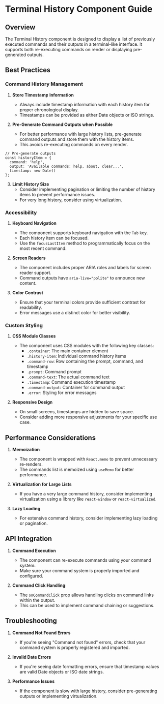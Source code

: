 # Terminal History Component Guide

## Overview

The Terminal History component is designed to display a list of previously executed commands and their outputs in a terminal-like interface. It supports both re-executing commands on render or displaying pre-generated outputs.

## Best Practices

### Command History Management

1. **Store Timestamp Information**
   - Always include timestamp information with each history item for proper chronological display.
   - Timestamps can be provided as either Date objects or ISO strings.

2. **Pre-Generate Command Outputs when Possible**
   - For better performance with large history lists, pre-generate command outputs and store them with the history items.
   - This avoids re-executing commands on every render.

```tsx
// Pre-generate outputs
const historyItem = {
  command: 'help',
  output: 'Available commands: help, about, clear...',
  timestamp: new Date()
};
```

3. **Limit History Size**
   - Consider implementing pagination or limiting the number of history items to prevent performance issues.
   - For very long history, consider using virtualization.

### Accessibility

1. **Keyboard Navigation**
   - The component supports keyboard navigation with the `Tab` key.
   - Each history item can be focused.
   - Use the `focusLastItem` method to programmatically focus on the most recent command.

2. **Screen Readers**
   - The component includes proper ARIA roles and labels for screen reader support.
   - Command outputs have `aria-live="polite"` to announce new content.

3. **Color Contrast**
   - Ensure that your terminal colors provide sufficient contrast for readability.
   - Error messages use a distinct color for better visibility.

### Custom Styling

1. **CSS Module Classes**
   - The component uses CSS modules with the following key classes:
     - `.container`: The main container element
     - `.history-item`: Individual command history items
     - `.command-row`: Row containing the prompt, command, and timestamp
     - `.prompt`: Command prompt
     - `.command-text`: The actual command text
     - `.timestamp`: Command execution timestamp
     - `.command-output`: Container for command output
     - `.error`: Styling for error messages

2. **Responsive Design**
   - On small screens, timestamps are hidden to save space.
   - Consider adding more responsive adjustments for your specific use case.

## Performance Considerations

1. **Memoization**
   - The component is wrapped with `React.memo` to prevent unnecessary re-renders.
   - The commands list is memoized using `useMemo` for better performance.

2. **Virtualization for Large Lists**
   - If you have a very large command history, consider implementing virtualization using a library like `react-window` or `react-virtualized`.

3. **Lazy Loading**
   - For extensive command history, consider implementing lazy loading or pagination.

## API Integration

1. **Command Execution**
   - The component can re-execute commands using your command system.
   - Make sure your command system is properly imported and configured.

2. **Command Click Handling**
   - The `onCommandClick` prop allows handling clicks on command links within the output.
   - This can be used to implement command chaining or suggestions.

## Troubleshooting

1. **Command Not Found Errors**
   - If you're seeing "Command not found" errors, check that your command system is properly registered and imported.

2. **Invalid Date Errors**
   - If you're seeing date formatting errors, ensure that timestamp values are valid Date objects or ISO date strings.

3. **Performance Issues**
   - If the component is slow with large history, consider pre-generating outputs or implementing virtualization.
